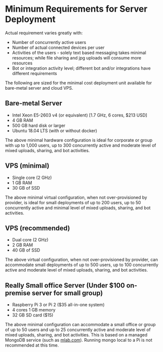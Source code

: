 
# Minimum Requirements for Server Deployment

Actual requirement varies greatly with:

- Number of concurrently active users
- Number of actual connected devices per user
- Activities of the users - solely text based messaging takes minimal resources; while file sharing and jpg uploads will consume more resources
- Bot or integration activity level; different bot and/or integrations have different requirements

The following are sized for the minimal cost deployment unit available for bare-metal server and cloud VPS.

## Bare-metal Server

- Intel Xeon E5-2603 v4 (or equivalent) [1.7 GHz, 6 cores, $213 USD]
- 4 GB RAM
- 500 GB hard disk or larger
- Ubuntu 18.04 LTS (with or without docker)

The above minimal hardware configuration is ideal for corporate or group with up to 1,000 users, up to 300 concurrently active and moderate level of mixed uploads, sharing, and bot activities.

## VPS (minimal)

- Single core (2 GHz)
- 1 GB RAM
- 30 GB of SSD

The above minimal virtual configuration, when not over-provisioned by provider, is ideal for small deployments of up to 200 users, up to 50 concurrently active and minimal level of mixed uploads, sharing, and bot activities.

## VPS (recommended)

- Dual core (2 GHz)
- 2 GB RAM
- 40 GB of SSD

The above virtual configuration, when not over-provisioned by provider, can accommodate small deployments of up to 500 users, up to 100 concurrently active and moderate level of mixed uploads, sharing, and bot activities.

## Really Small office Server (Under $100 on-premise server for small group)

- Raspberry Pi 3 or Pi 2 ($35 all-in-one system)
- 4 cores 1 GB memory
- 32 GB SD card ($15)

The above minimal configuration can accommodate a small office or group of up to 50 users and up to 25 concurrently active and moderate level of mixed uploads, sharing, and bot activities. This is based on a managed MongoDB service (such as [mlab.com](https://mlab.com)). Running mongo local to a Pi is not recommended at this time.
